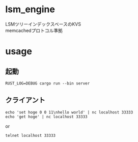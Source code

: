 # lsm_engine
LSMツリーインデックスベースのKVS  
memcachedプロトコル準拠

# usage 
## 起動
```shell
RUST_LOG=DEBUG cargo run --bin server
```

## クライアント
```shell
echo 'set hoge 0 0 11\nhello world' | nc localhost 33333
echo 'get hoge' | nc localhost 33333
```
or
```shell
telnet localhost 33333
```
